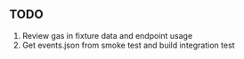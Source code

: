 ## TODO
1. Review gas in fixture data and endpoint usage
2. Get events.json from smoke test and build integration test
